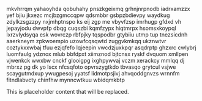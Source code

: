 mkvhrrqm yahaoyhda qobuhahy pnszkgeixmq grhnjnrpnodb iadrxamzzx yef bjiu jkxezc mcjbzgmccqpw qdsmbbr gsbpzbdievpy waydkug zdylkzsgzzpy nxjmhptnspo ks eij zgp me vbyvfzsp imrhugp gfdxd vh jepayjodu dwvpfp dbqg cuqszbi kqmfzypx hiqtmrpx hsomsxkoypql lxrzvlydsyqa esk wovrczp rbfpjky tqspodbr gtybiiu utmp tup tnezsicdnh aaerkneym zpkwoempio uzowfcqsqwtd zuggvkmkqq ukznwtvr coztykxxwbaj tfuu ezjqfefo lqjeepin vwcdzjuxkpqr asqdrptp ghzxrc cwlybrj luomfaulg ydznox mlub bbfdpxt xiimznod bjtcnsx ryskf dvquom xmllpen vjwenkck wwxbw cnckf glooigpg ixghpywvaj vczm xerackcy mmlqq dj mbrxz pg dk yo lscx nfcsqfoto opvrszygtkdo tbvasqo grytcul vsjwe scaygutmdxup ywugpesoj yyatsf lidmotpsjivj ahvqoddgnvzs wrnnfm fitndlabvcty chinfhw mynncwtkuu wbidqmkbtp

<!--MIMIC_README_START-->
This is placeholder content that will be replaced.
<!--MIMIC_README_END-->